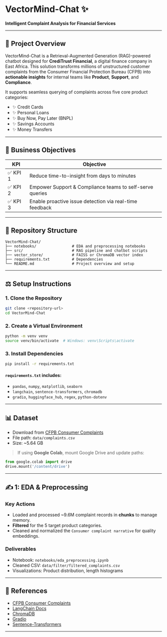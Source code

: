 # VectorMind-Chat ✨

**Intelligent Complaint Analysis for Financial Services**

---

## 📅 Project Overview

VectorMind-Chat is a Retrieval-Augmented Generation (RAG)-powered chatbot designed for **CrediTrust Financial**, a digital finance company in East Africa. This solution transforms millions of unstructured customer complaints from the Consumer Financial Protection Bureau (CFPB) into **actionable insights** for internal teams like **Product**, **Support**, and **Compliance**.

It supports seamless querying of complaints across five core product categories:

* ✨ Credit Cards
* ✨ Personal Loans
* ✨ Buy Now, Pay Later (BNPL)
* ✨ Savings Accounts
* ✨ Money Transfers

---

## 🌟 Business Objectives

| KPI     | Objective                                                |
| ------- | -------------------------------------------------------- |
| ✅ KPI 1 | Reduce time-to-insight from days to minutes              |
| ✅ KPI 2 | Empower Support & Compliance teams to self-serve queries |
| ✅ KPI 3 | Enable proactive issue detection via real-time feedback  |

---

## 📂 Repository Structure

```
VectorMind-Chat/
├── notebooks/                # EDA and preprocessing notebooks
├── src/                      # RAG pipeline and chatbot scripts
├── vector_store/             # FAISS or ChromaDB vector index
├── requirements.txt          # Dependencies
└── README.md                 # Project overview and setup
```

---

## ⚖️ Setup Instructions

### 1. Clone the Repository

```bash
git clone <repository-url>
cd VectorMind-Chat
```

### 2. Create a Virtual Environment

```bash
python -m venv venv
source venv/bin/activate  # Windows: venv\Scripts\activate
```

### 3. Install Dependencies

```bash
pip install -r requirements.txt
```

#### `requirements.txt` includes:

* `pandas`, `numpy`, `matplotlib`, `seaborn`
* `langchain`, `sentence-transformers`, `chromadb`
* `gradio`, `huggingface_hub`, `regex`, `python-dotenv`

---

## 📊 Dataset

* Download from [CFPB Consumer Complaints](https://www.consumerfinance.gov/data-research/consumer-complaints/)
* File path: `data/complaints.csv`
* Size: \~5.64 GB

> If using **Google Colab**, mount Google Drive and update paths:

```python
from google.colab import drive
drive.mount('/content/drive')
```

---

## ✍️ 1: EDA & Preprocessing

### Key Actions

* Loaded and processed \~9.6M complaint records in **chunks** to manage memory.
* **Filtered** for the 5 target product categories.
* Cleaned and normalized the `Consumer complaint narrative` for quality embeddings.

### Deliverables

* Notebook: `notebooks/eda_preprocessing.ipynb`
* Cleaned CSV: `data/filter/filtered_complaints.csv`
* Visualizations: Product distribution, length histograms

---


## 🔗 References

* [CFPB Consumer Complaints](https://www.consumerfinance.gov/data-research/consumer-complaints/)
* [LangChain Docs](https://docs.langchain.com/)
* [ChromaDB](https://docs.trychroma.com/)
* [Gradio](https://www.gradio.app/)
* [Sentence-Transformers](https://www.sbert.net/)

---
